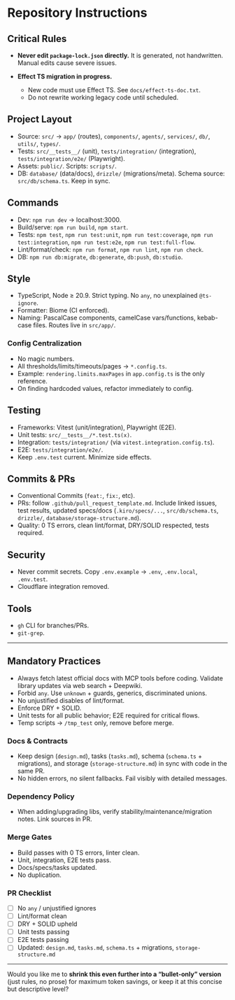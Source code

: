 # Repository Instructions

## Critical Rules

* **Never edit `package-lock.json` directly.** It is generated, not handwritten. Manual edits cause severe issues.
* **Effect TS migration in progress.**

  * New code must use Effect TS. See `docs/effect-ts-doc.txt`.
  * Do not rewrite working legacy code until scheduled.

## Project Layout

* Source: `src/` → `app/` (routes), `components/`, `agents/`, `services/`, `db/`, `utils/`, `types/`.
* Tests: `src/__tests__/` (unit), `tests/integration/` (integration), `tests/integration/e2e/` (Playwright).
* Assets: `public/`. Scripts: `scripts/`.
* DB: `database/` (data/docs), `drizzle/` (migrations/meta). Schema source: `src/db/schema.ts`. Keep in sync.

## Commands

* Dev: `npm run dev` → localhost:3000.
* Build/serve: `npm run build`, `npm start`.
* Tests: `npm test`, `npm run test:unit`, `npm run test:coverage`, `npm run test:integration`, `npm run test:e2e`, `npm run test:full-flow`.
* Lint/format/check: `npm run format`, `npm run lint`, `npm run check`.
* DB: `npm run db:migrate`, `db:generate`, `db:push`, `db:studio`.

## Style

* TypeScript, Node ≥ 20.9. Strict typing. No `any`, no unexplained `@ts-ignore`.
* Formatter: Biome (CI enforced).
* Naming: PascalCase components, camelCase vars/functions, kebab-case files. Routes live in `src/app/`.

### Config Centralization

* No magic numbers.
* All thresholds/limits/timeouts/pages → `*.config.ts`.
* Example: `rendering.limits.maxPages` in `app.config.ts` is the only reference.
* On finding hardcoded values, refactor immediately to config.

## Testing

* Frameworks: Vitest (unit/integration), Playwright (E2E).
* Unit tests: `src/__tests__/*.test.ts(x)`.
* Integration: `tests/integration/` (via `vitest.integration.config.ts`).
* E2E: `tests/integration/e2e/`.
* Keep `.env.test` current. Minimize side effects.

## Commits & PRs

* Conventional Commits (`feat:`, `fix:`, etc).
* PRs: follow `.github/pull_request_template.md`. Include linked issues, test results, updated specs/docs (`.kiro/specs/...`, `src/db/schema.ts`, `drizzle/`, `database/storage-structure.md`).
* Quality: 0 TS errors, clean lint/format, DRY/SOLID respected, tests required.

## Security

* Never commit secrets. Copy `.env.example` → `.env`, `.env.local`, `.env.test`.
* Cloudflare integration removed.

## Tools

* `gh` CLI for branches/PRs.
* `git-grep`.

---

## Mandatory Practices

* Always fetch latest official docs with MCP tools before coding. Validate library updates via web search + Deepwiki.
* Forbid `any`. Use `unknown` + guards, generics, discriminated unions.
* No unjustified disables of lint/format.
* Enforce DRY + SOLID.
* Unit tests for all public behavior; E2E required for critical flows.
* Temp scripts → `/tmp_test` only, remove before merge.

### Docs & Contracts

* Keep design (`design.md`), tasks (`tasks.md`), schema (`schema.ts` + migrations), and storage (`storage-structure.md`) in sync with code in the same PR.
* No hidden errors, no silent fallbacks. Fail visibly with detailed messages.

### Dependency Policy

* When adding/upgrading libs, verify stability/maintenance/migration notes. Link sources in PR.

### Merge Gates

* Build passes with 0 TS errors, linter clean.
* Unit, integration, E2E tests pass.
* Docs/specs/tasks updated.
* No duplication.

### PR Checklist

* [ ] No `any` / unjustified ignores
* [ ] Lint/format clean
* [ ] DRY + SOLID upheld
* [ ] Unit tests passing
* [ ] E2E tests passing
* [ ] Updated: `design.md`, `tasks.md`, `schema.ts` + migrations, `storage-structure.md`

---

Would you like me to **shrink this even further into a “bullet-only” version** (just rules, no prose) for maximum token savings, or keep it at this concise but descriptive level?
